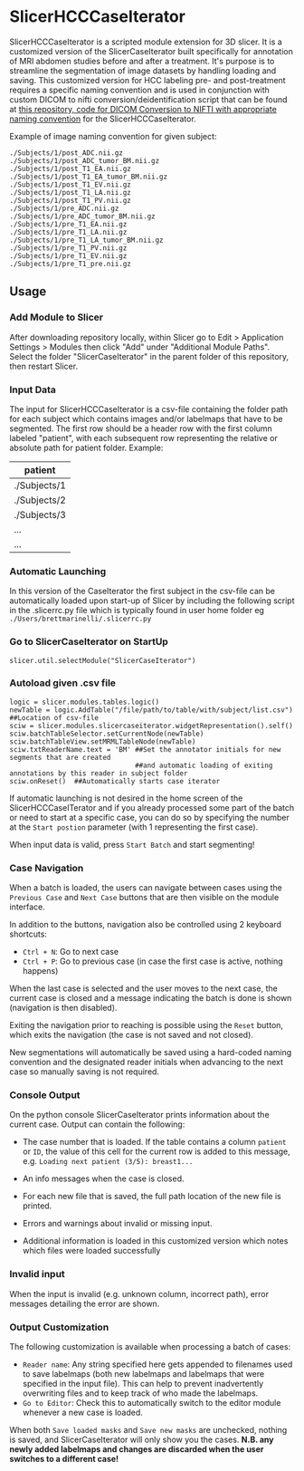 # SlicerHCCCaseIterator

SlicerHCCCaseIterator is a scripted module extension for 3D slicer. It is a customized version of the 
SlicerCaseIterator built specifically for annotation of MRI abdomen studies before and after a treatment.
It's purpose is to streamline the segmentation of image datasets by handling
loading and saving. This customized version for HCC labeling pre- and post-treatment requires a specific
naming convention and is used in conjunction with custom DICOM to nifti conversion/deidentification script
that can be found at [this repository, code for DICOM Conversion to NIFTI with appropriate naming 
convention](https://github.com/bsmarine/dicomConversionForHCCAnnotation) for the SlicerHCCCaseIterator.

Example of image naming convention for given subject:

```
./Subjects/1/post_ADC.nii.gz
./Subjects/1/post_ADC_tumor_BM.nii.gz
./Subjects/1/post_T1_EA.nii.gz
./Subjects/1/post_T1_EA_tumor_BM.nii.gz
./Subjects/1/post_T1_EV.nii.gz
./Subjects/1/post_T1_LA.nii.gz
./Subjects/1/post_T1_PV.nii.gz
./Subjects/1/pre_ADC.nii.gz
./Subjects/1/pre_ADC_tumor_BM.nii.gz
./Subjects/1/pre_T1_EA.nii.gz
./Subjects/1/pre_T1_LA.nii.gz
./Subjects/1/pre_T1_LA_tumor_BM.nii.gz
./Subjects/1/pre_T1_PV.nii.gz
./Subjects/1/pre_T1_EV.nii.gz
./Subjects/1/pre_T1_pre.nii.gz
```

## Usage

### Add Module to Slicer

After downloading repository locally, within Slicer go to Edit > Application Settings > Modules then click "Add"
under "Additional Module Paths". Select the folder "SlicerCaseIterator" in the parent folder of this repository, then restart Slicer.

### Input Data
The input for SlicerHCCCaseIterator is a csv-file containing the folder path for each subject which contains
images and/or labelmaps that have to be segmented. The first row should be a header row with the first column
labeled "patient", with each subsequent row representing the relative or absolute path for patient folder. Example:

| patient        |
| ------------- |
| ./Subjects/1      |
| ./Subjects/2      |
| ./Subjects/3      |
| ...      |
| ...      |

### Automatic Launching
In this version of the CaseIterator the first subject in the csv-file can be automatically loaded upon
start-up of Slicer by including the following script in the .slicerrc.py file which is typically found in 
user home folder eg `./Users/brettmarinelli/.slicerrc.py`
  
  ### Go to SlicerCaseIterator on StartUp

  `slicer.util.selectModule("SlicerCaseIterator")`

  ### Autoload given .csv file

  ```
  logic = slicer.modules.tables.logic()
  newTable = logic.AddTable("/file/path/to/table/with/subject/list.csv") ##Location of csv-file
  sciw = slicer.modules.slicercaseiterator.widgetRepresentation().self()
  sciw.batchTableSelector.setCurrentNode(newTable)
  sciw.batchTableView.setMRMLTableNode(newTable)
  sciw.txtReaderName.text = 'BM' ##Set the annotator initials for new segments that are created 
                                 ##and automatic loading of exiting annotations by this reader in subject folder
  sciw.onReset()  ##Automatically starts case iterator
  
  ```

If automatic launching is not desired in the home screen of the SlicerHCCCaseITerator and if you already 
processed some part of the batch or need to start at a specific case, you can do so by specifying the 
number at the `Start postion` parameter (with 1 representing the first case).

When input data is valid, press `Start Batch` and start segmenting!

### Case Navigation

When a batch is loaded, the users can navigate between cases using the `Previous Case` and `Next Case`
buttons that are then visible on the module interface.

In addition to the buttons, navigation also be controlled using 2 keyboard shortcuts:
- `Ctrl + N`: Go to next case
- `Ctrl + P`: Go to previous case (in case the first case is active, nothing happens)

When the last case is selected and the user moves to the next case, the current case is closed
and a message indicating the batch is done is shown (navigation is then disabled).

Exiting the navigation prior to reaching is possible using the `Reset` button,
which exits the navigation (the case is not saved and not closed).

New segmentations will automatically be saved using a hard-coded naming convention and the
designated reader initials when advancing to the next case so manually saving is not required.

### Console Output

On the python console SlicerCaseIterator prints information about the current case.
Output can contain the following:
- The case number that is loaded. If the table contains a column `patient` or `ID`, the value
  of this cell for the current row is added to this message, e.g. `Loading next patient (3/5): breast1...` 
- An info messages when the case is closed.
- For each new file that is saved, the full path location of the new file is printed.
- Errors and warnings about invalid or missing input.

- Additional information is loaded in this customized version which notes which files were
loaded successfully

### Invalid input

When the input is invalid (e.g. unknown column, incorrect path), error messages
detailing the error are shown.

### Output Customization

The following customization is available when processing a batch of cases:
- `Reader name`: Any string specified here gets appended to filenames used to save labelmaps
  (both new labelmaps and labelmaps that were specified in the input file). This can help to
  prevent inadvertently overwriting files and to keep track of who made the labelmaps.
- `Go to Editor`: Check this to automatically switch to the editor module whenever a new case is loaded.
  
When both `Save loaded masks` and `Save new masks` are unchecked, nothing is saved, and SlicerCaseIterator will
only show you the cases. **N.B. any newly added labelmaps and changes are discarded when the user switches
to a different case!**
